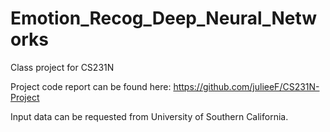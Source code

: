 # Emotion_Recog_Deep_Neural_Networks
Class project for CS231N

Project code report can be found here:
https://github.com/julieeF/CS231N-Project

Input data can be requested from University of Southern California.
